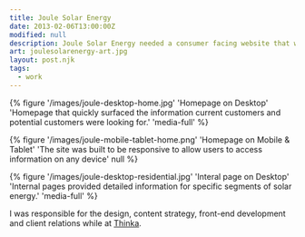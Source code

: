```yaml
---
title: Joule Solar Energy
date: 2013-02-06T13:00:00Z
modified: null
description: Joule Solar Energy needed a consumer facing website that worked across devices to attract new customers and provide resources for current customers.
art: joulesolarenergy-art.jpg
layout: post.njk
tags: 
  - work
---
```


{% figure '/images/joule-desktop-home.jpg' 'Homepage on Desktop' 'Homepage that quickly surfaced the information current customers and potential customers were looking for.' 'media-full' %}

{% figure '/images/joule-mobile-tablet-home.png' 'Homepage on Mobile & Tablet' 'The site was built to be responsive to allow users to access information on any device' null %}

{% figure '/images/joule-desktop-residential.jpg' 'Interal page on Desktop' 'Internal pages provided detailed information for specific segments of solar energy.' 'media-full' %}

I was responsible for the design, content strategy, front-end development and client relations while at [Thinka](http://thinkabig.com/).
